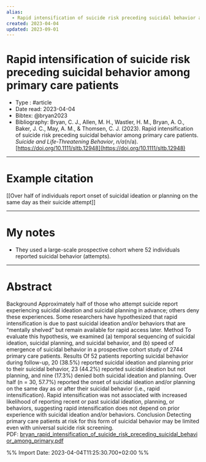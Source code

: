 ```yaml
---
alias:
  - Rapid intensification of suicide risk preceding suicidal behavior among primary care patients
created: 2023-04-04
updated: 2023-09-01
---
```

# Rapid intensification of suicide risk preceding suicidal behavior among primary care patients

- Type : #article 
- Date read: 2023-04-04
- Bibtex: @bryan2023
- Bibliography: Bryan, C. J., Allen, M. H., Wastler, H. M., Bryan, A. O., Baker, J. C., May, A. M., & Thomsen, C. J. (2023). Rapid intensification of suicide risk preceding suicidal behavior among primary care patients. _Suicide and Life-Threatening Behavior_, _n/a_(n/a). [https://doi.org/10.1111/sltb.12948](https://doi.org/10.1111/sltb.12948)

---
# Example citation

[[Over half of individuals report onset of suicidal ideation or planning on the same day as their suicide attempt]]

---
# My notes
- They used a large-scale prospective cohort where 52 individuals reported suicidal behavior (attempts).

---

# Abstract
Background Approximately half of those who attempt suicide report experiencing suicidal ideation and suicidal planning in advance; others deny these experiences. Some researchers have hypothesized that rapid intensification is due to past suicidal ideation and/or behaviors that are “mentally shelved” but remain available for rapid access later. Method To evaluate this hypothesis, we examined (a) temporal sequencing of suicidal ideation, suicidal planning, and suicidal behavior, and (b) speed of emergence of suicidal behavior in a prospective cohort study of 2744 primary care patients. Results Of 52 patients reporting suicidal behavior during follow-up, 20 (38.5%) reported suicidal ideation and planning prior to their suicidal behavior, 23 (44.2%) reported suicidal ideation but not planning, and nine (17.3%) denied both suicidal ideation and planning. Over half (n = 30, 57.7%) reported the onset of suicidal ideation and/or planning on the same day as or after their suicidal behavior (i.e., rapid intensification). Rapid intensification was not associated with increased likelihood of reporting recent or past suicidal ideation, planning, or behaviors, suggesting rapid intensification does not depend on prior experience with suicidal ideation and/or behaviors. Conclusion Detecting primary care patients at risk for this form of suicidal behavior may be limited even with universal suicide risk screening.
PDF: [bryan_rapid_intensification_of_suicide_risk_preceding_suicidal_behavior_among_primary.pdf](file:///Users/oskarflygare/Library/CloudStorage/OneDrive-KarolinskaInstitutet/30-39%20Resources/37%20-%20Personal%20research%20library/zotero-articles/Bryan/bryan_rapid_intensification_of_suicide_risk_preceding_suicidal_behavior_among_primary.pdf)

%% Import Date: 2023-04-04T11:25:30.700+02:00 %%
